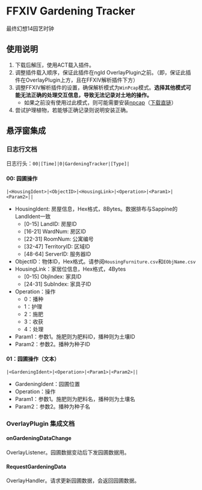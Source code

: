 # FFXIV Gardening Tracker

最终幻想14园艺时钟

## 使用说明

1. 下载后解压，使用ACT载入插件。
2. 调整插件载入顺序，保证此插件在ngld OverlayPlugin之前。（即，保证此插件在OverlayPlugin上方，且在FFXIV解析插件下方）
3. 调整FFXIV解析插件的设置，确保解析模式为`WinPcap`模式。**选择其他模式可能无法正确的处理交互信息，导致无法记录对土地的操作。**
   - 如果之前没有使用过此模式，则可能需要安装[npcap](https://npcap.com/#download)（[下载直链](https://npcap.com/dist/npcap-1.60.exe)）
4. 尝试护理植物，若能够正确记录则说明安装正确。

## 悬浮窗集成

### 日志行文档

日志行头：`00|[Time]|0|GardeningTracker|[Type]|`

#### 00: 园圃操作

```
|<HousingIdent>|<ObjectID>|<HousingLink>|<Operation>|<Param1>|<Param2>||
```

- HousingIdent: 房屋信息，Hex格式，8Bytes。数据排布与Sappine的LandIdent一致
  - [0-15] LandID: 房屋ID
  - [16-21] WardNum: 房区ID
  - [22-31] RoomNum: 公寓编号
  - [32-47] TerritoryID: 区域ID
  - [48-64] ServerID: 服务器ID
- ObjectID：物体ID，Hex格式。请参阅`HousingFurniture.csv`和`EObjName.csv`
- HousingLink：家居位信息，Hex格式，4Bytes
  - [0-15] ObjIndex: 家具ID
  - [24-31] SubIndex: 家具子ID
- Operation：操作
  - 0：播种
  - 1：护理
  - 2：施肥
  - 3：收获
  - 4：处理
- Param1：参数1。施肥则为肥料ID，播种则为土壤ID
- Param2：参数2。播种为种子ID

#### 01：园圃操作（文本）

```
|<GardeningIdent>|<Operation>|<Param1>|<Param2>||
```

- GardeningIdent：园圃位置
- Operation：操作
- Param1：参数1。施肥则为肥料名，播种则为土壤名
- Param2：参数2。播种为种子名

### OverlayPlugin 集成文档

#### onGardeningDataChange

OverlayListener。园圃数据变动后下发园圃数据用。

#### RequestGardeningData

OverlayHandler。请求更新园圃数据，会返回园圃数据。

